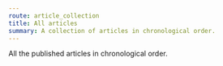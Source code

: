 ```yaml
---
route: article_collection
title: All articles
summary: A collection of articles in chronological order.
---
```

All the published articles in chronological order.
